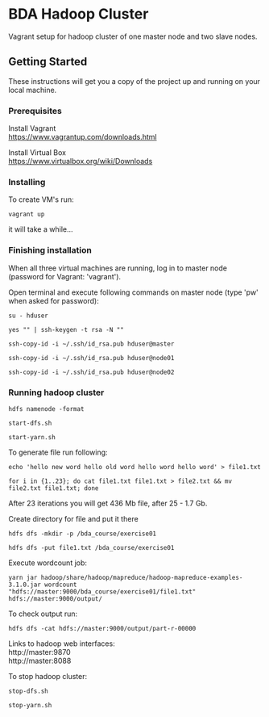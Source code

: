 # BDA Hadoop Cluster

Vagrant setup for hadoop cluster of one master node and two slave nodes.

## Getting Started

These instructions will get you a copy of the project up and running on your local machine.

### Prerequisites

Install Vagrant  
https://www.vagrantup.com/downloads.html

Install Virtual Box  
https://www.virtualbox.org/wiki/Downloads

### Installing

To create VM's run:

```
vagrant up
```

it will take a while...

### Finishing installation

When all three virtual machines are running, log in to master node (password for Vagrant: 'vagrant').

Open terminal and execute following commands on master node (type 'pw' when asked for password):

```
su - hduser

yes "" | ssh-keygen -t rsa -N ""

ssh-copy-id -i ~/.ssh/id_rsa.pub hduser@master

ssh-copy-id -i ~/.ssh/id_rsa.pub hduser@node01

ssh-copy-id -i ~/.ssh/id_rsa.pub hduser@node02
```

### Running hadoop cluster

```
hdfs namenode -format

start-dfs.sh

start-yarn.sh
```

To generate file run following:

```
echo 'hello new word hello old word hello word hello word' > file1.txt

for i in {1..23}; do cat file1.txt file1.txt > file2.txt && mv file2.txt file1.txt; done
```

After 23 iterations you will get 436 Mb file, after 25 - 1.7 Gb.

Create directory for file and put it there

```
hdfs dfs -mkdir -p /bda_course/exercise01

hdfs dfs -put file1.txt /bda_course/exercise01
```

Execute wordcount job:

```
yarn jar hadoop/share/hadoop/mapreduce/hadoop-mapreduce-examples-3.1.0.jar wordcount "hdfs://master:9000/bda_course/exercise01/file1.txt" hdfs://master:9000/output/
```

To check output run:

```
hdfs dfs -cat hdfs://master:9000/output/part-r-00000
```

Links to hadoop web interfaces:  
http://master:9870  
http://master:8088

To stop hadoop cluster:

```
stop-dfs.sh

stop-yarn.sh
```

